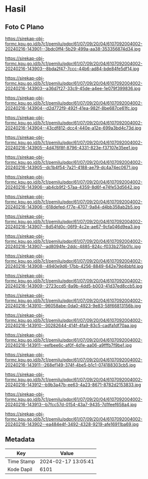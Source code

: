 # Hasil

## Foto C Plano

https://sirekap-obj-formc.kpu.go.id/b7c1/pemilu/pdpr/61/07/09/20/04/6107092004002-20240216-143901--3bdc0ff4-5b29-499a-aa38-353356874d34.jpg

https://sirekap-obj-formc.kpu.go.id/b7c1/pemilu/pdpr/61/07/09/20/04/6107092004002-20240216-143903--8bda2f47-7ccc-44b6-ad84-bde84fe5df14.jpg

https://sirekap-obj-formc.kpu.go.id/b7c1/pemilu/pdpr/61/07/09/20/04/6107092004002-20240216-143903--a36d7f27-33c9-45de-a4ee-1e079f399836.jpg

https://sirekap-obj-formc.kpu.go.id/b7c1/pemilu/pdpr/61/07/09/20/04/6107092004002-20240216-143904--d2d772f9-492f-41ea-982f-8be687ce61fc.jpg

https://sirekap-obj-formc.kpu.go.id/b7c1/pemilu/pdpr/61/07/09/20/04/6107092004002-20240216-143904--43cdf812-dcc4-440e-a12e-699a3bd4c73d.jpg

https://sirekap-obj-formc.kpu.go.id/b7c1/pemilu/pdpr/61/07/09/20/04/6107092004002-20240216-143905--4d476f8f-8796-4331-823e-f37107e35ee1.jpg

https://sirekap-obj-formc.kpu.go.id/b7c1/pemilu/pdpr/61/07/09/20/04/6107092004002-20240216-143905--dc1b4f54-7a21-4188-ae79-dc4a74ec0671.jpg

https://sirekap-obj-formc.kpu.go.id/b7c1/pemilu/pdpr/61/07/09/20/04/6107092004002-20240216-143906--ab4cb9f2-57aa-4359-8d6f-e74fe53d5642.jpg

https://sirekap-obj-formc.kpu.go.id/b7c1/pemilu/pdpr/61/07/09/20/04/6107092004002-20240216-143906--618defed-f77e-4707-9a84-d4bb358ab2b5.jpg

https://sirekap-obj-formc.kpu.go.id/b7c1/pemilu/pdpr/61/07/09/20/04/6107092004002-20240216-143907--8d54fd0c-06f9-4c2e-ae67-9cfa046d9ea3.jpg

https://sirekap-obj-formc.kpu.go.id/b7c1/pemilu/pdpr/61/07/09/20/04/6107092004002-20240216-143907--ad8094fe-2ddc-4885-824c-f033b275b01c.jpg

https://sirekap-obj-formc.kpu.go.id/b7c1/pemilu/pdpr/61/07/09/20/04/6107092004002-20240216-143908--4940e9d6-17bb-4256-8849-642e79d4bbfd.jpg

https://sirekap-obj-formc.kpu.go.id/b7c1/pemilu/pdpr/61/07/09/20/04/6107092004002-20240216-143909--2723ccd5-8a9b-4dd5-b003-41d37ed8ccb5.jpg

https://sirekap-obj-formc.kpu.go.id/b7c1/pemilu/pdpr/61/07/09/20/04/6107092004002-20240216-143910--96058abe-0da0-4923-9e83-58f66813156b.jpg

https://sirekap-obj-formc.kpu.go.id/b7c1/pemilu/pdpr/61/07/09/20/04/6107092004002-20240216-143910--30282644-414f-4fa9-83c5-cadfa1df70aa.jpg

https://sirekap-obj-formc.kpu.go.id/b7c1/pemilu/pdpr/61/07/09/20/04/6107092004002-20240216-143911--eefbee6c-af0f-4d1e-aa06-a9fffb7f9be1.jpg

https://sirekap-obj-formc.kpu.go.id/b7c1/pemilu/pdpr/61/07/09/20/04/6107092004002-20240216-143911--268ef149-374f-4be5-b1c1-074188303cb5.jpg

https://sirekap-obj-formc.kpu.go.id/b7c1/pemilu/pdpr/61/07/09/20/04/6107092004002-20240216-143912--b9b3a47b-ee63-4a23-8671-8782d2153833.jpg

https://sirekap-obj-formc.kpu.go.id/b7c1/pemilu/pdpr/61/07/09/20/04/6107092004002-20240216-143913--b7fcc57d-0154-43a7-9435-7d1feef658a4.jpg

https://sirekap-obj-formc.kpu.go.id/b7c1/pemilu/pdpr/61/07/09/20/04/6107092004002-20240216-143902--ea484e4f-3492-4328-9219-afe16911ba69.jpg


## Metadata

| Key        | Value               |
| ---------- | ------------------- |
| Time Stamp | 2024-02-17 13:05:41 |
| Kode Dapil | 6101                |



